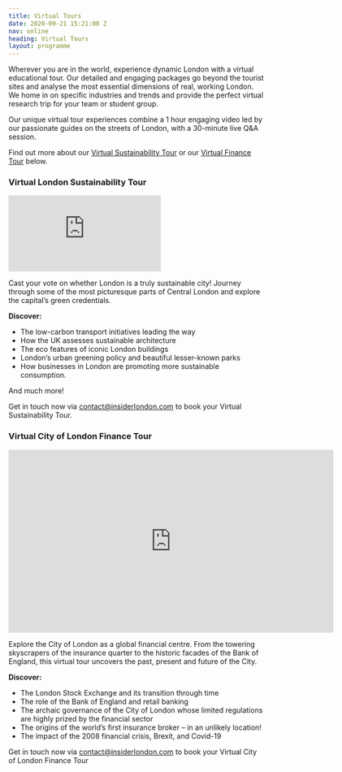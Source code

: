 ```yaml
---
title: Virtual Tours
date: 2020-09-21 15:21:00 Z
nav: online
heading: Virtual Tours
layout: programme
---
```


Wherever you are in the world, experience dynamic London with a virtual educational tour. Our detailed and engaging packages go beyond the tourist sites and analyse the most essential dimensions of real, working London. We home in on specific industries and trends and provide the perfect virtual research trip for your team or student group.

Our unique virtual tour experiences combine a 1 hour engaging video led by our passionate guides on the streets of London, with a 30-minute live Q&A session.

Find out more about our [Virtual Sustainability Tour](#virtual-london-sustainability-tour) or our [Virtual Finance Tour](#virtual-city-of-london-finance-tour) below.

### Virtual London Sustainability Tour

<div class="o-ratio o-ratio--16:9 u-margin-bottom">
<iframe src="https://player.vimeo.com/video/458894861" frameborder="0" allow="autoplay; fullscreen" allowfullscreen></iframe>
</div>

Cast your vote on whether London is a truly sustainable city! Journey through some of the most picturesque parts of Central London and explore the capital’s green credentials.

**Discover:**

* The low-carbon transport initiatives leading the way
* How the UK assesses sustainable architecture
* The eco features of iconic London buildings
* London’s urban greening policy and beautiful lesser-known parks
* How businesses in London are promoting more sustainable consumption.

And much more!

Get in touch now via [contact@insiderlondon.com](mailto:contact@insiderlondon.com) to book your Virtual Sustainability Tour.

### Virtual City of London Finance Tour

<div class="o-ratio o-ratio--16:9 u-margin-bottom">
<iframe src="https://player.vimeo.com/video/464964582" width="640" height="360" frameborder="0" allow="autoplay; fullscreen" allowfullscreen></iframe>

Explore the City of London as a global financial centre. From the towering skyscrapers of the insurance quarter to the historic facades of the Bank of England, this virtual tour uncovers the past, present and future of the City.

**Discover:**

* The London Stock Exchange and its transition through time
* The role of the Bank of England and retail banking
* The archaic governance of the City of London whose limited regulations are highly prized by the financial sector
* The origins of the world’s first insurance broker – in an unlikely location!
* The impact of the 2008 financial crisis, Brexit, and Covid-19

Get in touch now via [contact@insiderlondon.com](mailto:contact@insiderlondon.com) to book your Virtual City of London Finance Tour